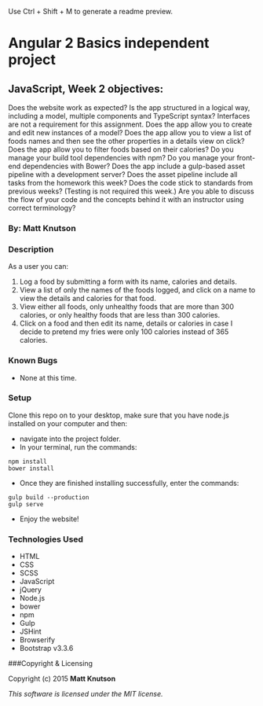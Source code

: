 Use Ctrl + Shift + M to generate a readme preview. 

# Angular 2 Basics independent project

## JavaScript, Week 2 objectives:

Does the website work as expected?
Is the app structured in a logical way, including a model, multiple components and TypeScript syntax? Interfaces are not a requirement for this assignment.
Does the app allow you to create and edit new instances of a model?
Does the app allow you to view a list of foods names and then see the other properties in a details view on click?
Does the app allow you to filter foods based on their calories?
Do you manage your build tool dependencies with npm?
Do you manage your front-end dependencies with Bower?
Does the app include a gulp-based asset pipeline with a development server? Does the asset pipeline include all tasks from the homework this week?
Does the code stick to standards from previous weeks? (Testing is not required this week.)
Are you able to discuss the flow of your code and the concepts behind it with an instructor using correct terminology?

### By: Matt Knutson

### Description

As a user you can:

1. Log a food by submitting a form with its name, calories and details.
2. View a list of only the names of the foods logged, and click on a name to view the details and calories for that food.
3. View either all foods, only unhealthy foods that are more than 300 calories, or only healthy foods that are less than 300 calories.
4. Click on a food and then edit its name, details or calories in case I decide to pretend my fries were only 100 calories instead of 365 calories.

### Known Bugs

* None at this time.

### Setup

Clone this repo on to your desktop, make sure that you have node.js installed on your computer and then:
* navigate into the project folder.
* In your terminal, run the commands:
```shell
npm install
bower install
```
* Once they are finished installing successfully, enter the commands:
```shell
gulp build --production
gulp serve
```
* Enjoy the website!

### Technologies Used
* HTML
* CSS
* SCSS
* JavaScript
* jQuery
* Node.js
* bower
* npm
* Gulp
* JSHint
* Browserify
* Bootstrap v3.3.6

###Copyright & Licensing

Copyright (c) 2015 **Matt Knutson**

*This software is licensed under the MIT license.*
